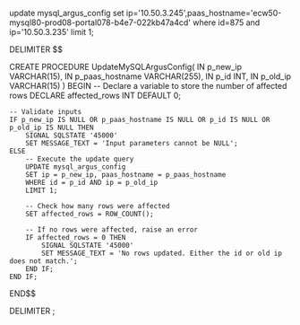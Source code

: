 update mysql_argus_config set ip='10.50.3.245',paas_hostname='ecw50-mysql80-prod08-portal078-b4e7-022kb47a4cd' where id=875 and ip='10.50.3.235' limit 1; 

DELIMITER $$

CREATE PROCEDURE UpdateMySQLArgusConfig(
    IN p_new_ip VARCHAR(15),
    IN p_paas_hostname VARCHAR(255),
    IN p_id INT,
    IN p_old_ip VARCHAR(15)
)
BEGIN
    -- Declare a variable to store the number of affected rows
    DECLARE affected_rows INT DEFAULT 0;
    
    -- Validate inputs
    IF p_new_ip IS NULL OR p_paas_hostname IS NULL OR p_id IS NULL OR p_old_ip IS NULL THEN
        SIGNAL SQLSTATE '45000'
        SET MESSAGE_TEXT = 'Input parameters cannot be NULL';
    ELSE
        -- Execute the update query
        UPDATE mysql_argus_config 
        SET ip = p_new_ip, paas_hostname = p_paas_hostname
        WHERE id = p_id AND ip = p_old_ip
        LIMIT 1;

        -- Check how many rows were affected
        SET affected_rows = ROW_COUNT();

        -- If no rows were affected, raise an error
        IF affected_rows = 0 THEN
            SIGNAL SQLSTATE '45000'
            SET MESSAGE_TEXT = 'No rows updated. Either the id or old ip does not match.';
        END IF;
    END IF;
    
END$$

DELIMITER ;
